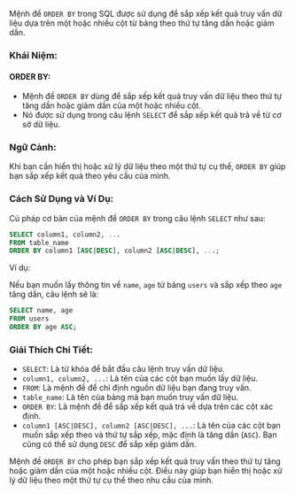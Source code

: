 Mệnh đề `ORDER BY` trong SQL được sử dụng để sắp xếp kết quả truy vấn dữ liệu dựa trên một hoặc nhiều cột từ bảng theo thứ tự tăng dần hoặc giảm dần.

### Khái Niệm:

#### ORDER BY:

- Mệnh đề `ORDER BY` dùng để sắp xếp kết quả truy vấn dữ liệu theo thứ tự tăng dần hoặc giảm dần của một hoặc nhiều cột.
- Nó được sử dụng trong câu lệnh `SELECT` để sắp xếp kết quả trả về từ cơ sở dữ liệu.

### Ngữ Cảnh:

Khi bạn cần hiển thị hoặc xử lý dữ liệu theo một thứ tự cụ thể, `ORDER BY` giúp bạn sắp xếp kết quả theo yêu cầu của mình.

### Cách Sử Dụng và Ví Dụ:

Cú pháp cơ bản của mệnh đề `ORDER BY` trong câu lệnh `SELECT` như sau:

```sql
SELECT column1, column2, ...
FROM table_name
ORDER BY column1 [ASC|DESC], column2 [ASC|DESC], ...;
```

Ví dụ:

Nếu bạn muốn lấy thông tin về `name`, `age` từ bảng `users` và sắp xếp theo `age` tăng dần, câu lệnh sẽ là:

```sql
SELECT name, age
FROM users
ORDER BY age ASC;
```

### Giải Thích Chi Tiết:

- `SELECT`: Là từ khóa để bắt đầu câu lệnh truy vấn dữ liệu.
- `column1, column2, ...`: Là tên của các cột bạn muốn lấy dữ liệu.
- `FROM`: Là mệnh đề để chỉ định nguồn dữ liệu bạn đang truy vấn.
- `table_name`: Là tên của bảng mà bạn muốn truy vấn dữ liệu.
- `ORDER BY`: Là mệnh đề để sắp xếp kết quả trả về dựa trên các cột xác định.
- `column1 [ASC|DESC], column2 [ASC|DESC], ...`: Là tên của các cột bạn muốn sắp xếp theo và thứ tự sắp xếp, mặc định là tăng dần (`ASC`). Bạn cũng có thể sử dụng `DESC` để sắp xếp giảm dần.

Mệnh đề `ORDER BY` cho phép bạn sắp xếp kết quả truy vấn theo thứ tự tăng hoặc giảm dần của một hoặc nhiều cột. Điều này giúp bạn hiển thị hoặc xử lý dữ liệu theo một thứ tự cụ thể theo nhu cầu của mình.
